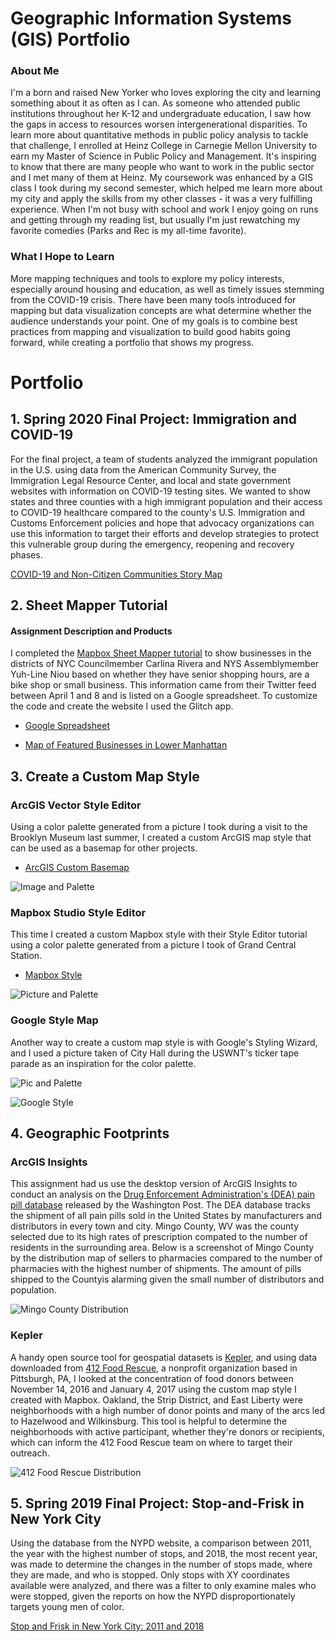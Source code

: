 # Geographic Information Systems (GIS) Portfolio

### About Me
I'm a born and raised New Yorker who loves exploring the city and learning something about it as often as I can. As someone who attended public institutions throughout her K-12 and undergraduate education, I saw how the gaps in access to resources worsen intergenerational disparities. To learn more about quantitative methods in public policy analysis to tackle that challenge, I enrolled at Heinz College in Carnegie Mellon University to earn my Master of Science in Public Policy and Management. It's inspiring to know that there are many people who want to work in the public sector and I met many of them at Heinz. My coursework was enhanced by a GIS class I took during my second semester, which helped me learn more about my city and apply the skills from my other classes - it was a very fulfilling experience. When I'm not busy with school and work I enjoy going on runs and getting through my reading list, but usually I'm just rewatching my favorite comedies (Parks and Rec is my all-time favorite). 

### What I Hope to Learn
More mapping techniques and tools to explore my policy interests, especially around housing and education, as well as timely issues stemming from the COVID-19 crisis. There have been many tools introduced for mapping but data visualization concepts are what determine whether the audience understands your point. One of my goals is to combine best practices from mapping and visualization to build good habits going forward, while creating a portfolio that shows my progress.


# Portfolio
## 1. Spring 2020 Final Project: Immigration and COVID-19
For the final project, a team of students analyzed the immigrant population in the U.S. using data from the American Community Survey, the Immigration Legal Resource Center, and local and state government websites with information on COVID-19 testing sites. We wanted to show states and three counties with a high immigrant population and their access to COVID-19 healthcare compared to the county's U.S. Immigration and Customs Enforcement policies and hope that advocacy organizations can use this information to target their efforts and develop strategies to protect this vulnerable group during the emergency, reopening and recovery phases.

[COVID-19 and Non-Citizen Communities Story Map](https://arcg.is/1OjWnv0)

## 2. Sheet Mapper Tutorial
#### Assignment Description and Products
I completed the [Mapbox Sheet Mapper tutorial](https://www.mapbox.com/impact-tools/sheet-mapper/) to show businesses in the districts of NYC Councilmember Carlina Rivera and NYS Assemblymember Yuh-Line Niou based on whether they have senior shopping hours, are a bike shop or small business. This information came from their Twitter feed between April 1 and 8 and is listed on a Google spreadsheet. To customize the code and create the website I used the Glitch app.

 * [Google Spreadsheet](https://docs.google.com/spreadsheets/d/1X9Tv_bW3JYhG05UzS5FwN-QpKZyTPy1KahnLib13im8/edit#gid=0)

 * [Map of Featured Businesses in Lower Manhattan](https://featured-lowermanhattan-businesses.glitch.me)

## 3. Create a Custom Map Style
### ArcGIS Vector Style Editor
Using a color palette generated from a picture I took during a visit to the Brooklyn Museum last summer, I created a custom ArcGIS map style that can be used as a basemap for other projects.

 * [ArcGIS Custom Basemap](https://arcg.is/1nDCyb)

![Image and Palette](style_map/bm_palette_image.JPG)

### Mapbox Studio Style Editor
This time I created a custom Mapbox style with their Style Editor tutorial using a color palette generated from a picture I took of Grand Central Station.

 * [Mapbox Style](https://api.mapbox.com/styles/v1/jmendieta/ck9p2w1n72qu31ipb03h9xlq4.html?fresh=true&title=view&access_token=pk.eyJ1Ijoiam1lbmRpZXRhIiwiYSI6ImNrN3V6enNrbTA2ODIzZnBlbmZhZDN5azcifQ.cs3hBZjhkgwdHR_m4bD5yQ)

![Picture and Palette](style_map/gs_palette_image.JPG)

### Google Style Map
Another way to create a custom map style is with Google's Styling Wizard, and I used a picture taken of City Hall during the USWNT's ticker tape parade as an inspiration for the color palette. 

![Pic and Palette](style_map/ch_palette_image.JPG)

![Google Style](style_map/ch_googlestyle.PNG)

## 4. Geographic Footprints
### ArcGIS Insights
This assignment had us use the desktop version of ArcGIS Insights to conduct an analysis on the [Drug Enforcement Administration's (DEA) pain pill database](https://www.washingtonpost.com/graphics/2019/investigations/dea-pain-pill-database/) released by the Washington Post. The DEA database tracks the shipment of all pain pills sold in the United States by manufacturers and distributors in every town and city. Mingo County, WV was the county selected due to its high rates of prescription compated to the number of residents in the surrounding area.
Below is a screenshot of Mingo County by the distribution map of sellers to pharmacies compared to the number of pharmacies with the highest number of shipments. The amount of pills shipped to the Countyis alarming given the small number of distributors and population.

![Mingo County Distribution](footprint_images/mingo_wv_distribution.JPG)

### Kepler
A handy open source tool for geospatial datasets is [Kepler](http://kepler.gl/), and using data downloaded from [412 Food Rescue](https://412foodrescue.org/), a nonprofit organization based in Pittsburgh, PA, I looked at the concentration of food donors between November 14, 2016 and January 4, 2017 using the custom map style I created with Mapbox. Oakland, the Strip District, and East Liberty were neighborhoods with a high number of donor points and many of the arcs led to Hazelwood and Wilkinsburg. This tool is helpful to determine the neighborhoods with active participant, whether they're donors or recipients, which can inform the 412 Food Rescue team on where to target their outreach.

![412 Food Rescue Distribution](footprint_images/412_Trips_111416_010417.JPG)

## 5. Spring 2019 Final Project: Stop-and-Frisk in New York City
Using the database from the NYPD website, a comparison between 2011, the  year with the highest number of stops, and 2018, the most recent year, was made to determine the changes in the number of stops made, where they are made, and who is stopped. Only stops with XY coordinates available were analyzed, and there was a filter to only examine males who were stopped, given the reports on how the NYPD disproportionately targets young men of color.

[Stop and Frisk in New York City: 2011 and 2018](https://arcg.is/OGbXa) 
